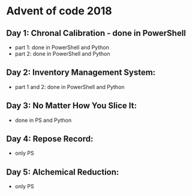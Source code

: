 # Advent of code 2018

## Day 1: Chronal Calibration - done in PowerShell
* part 1: done in PowerShell and Python
* part 2: done in PowerShell and Python
    
## Day 2: Inventory Management System:
 * part 1 and 2: done in PowerShell and Python

## Day 3: No Matter How You Slice It:
 * done in PS and Python

## Day 4: Repose Record:
* only PS
    
## Day 5: Alchemical Reduction:
 * only PS